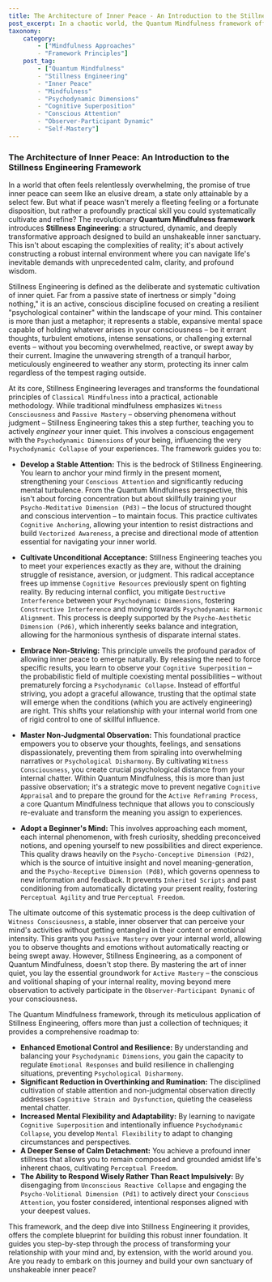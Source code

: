 ```yaml
---
title: The Architecture of Inner Peace - An Introduction to the Stillness Engineering Framework
post_excerpt: In a chaotic world, the Quantum Mindfulness framework offers "Stillness Engineering" – a revolutionary approach to cultivating profound inner peace. This methodology transforms passive mindfulness into an active discipline, guiding individuals to construct a resilient psychological container capable of holding life's challenges with unwavering calm and clarity. Discover how to systematically engineer your inner sanctuary, moving from reactive states to a place of empowered, conscious living.
taxonomy:
    category:
        - ["Mindfulness Approaches"
        - "Framework Principles"]
    post_tag:
        - ["Quantum Mindfulness"
        - "Stillness Engineering"
        - "Inner Peace"
        - "Mindfulness"
        - "Psychodynamic Dimensions"
        - "Cognitive Superposition"
        - "Conscious Attention"
        - "Observer-Participant Dynamic"
        - "Self-Mastery"]
---
```

### The Architecture of Inner Peace: An Introduction to the Stillness Engineering Framework

In a world that often feels relentlessly overwhelming, the promise of true inner peace can seem like an elusive dream, a state only attainable by a select few. But what if peace wasn't merely a fleeting feeling or a fortunate disposition, but rather a profoundly practical skill you could systematically cultivate and refine? The revolutionary **Quantum Mindfulness framework** introduces **Stillness Engineering**: a structured, dynamic, and deeply transformative approach designed to build an unshakeable inner sanctuary. This isn't about escaping the complexities of reality; it's about actively constructing a robust internal environment where you can navigate life's inevitable demands with unprecedented calm, clarity, and profound wisdom.

Stillness Engineering is defined as the deliberate and systematic cultivation of inner quiet. Far from a passive state of inertness or simply "doing nothing," it is an active, conscious discipline focused on creating a resilient "psychological container" within the landscape of your mind. This container is more than just a metaphor; it represents a stable, expansive mental space capable of holding whatever arises in your consciousness – be it errant thoughts, turbulent emotions, intense sensations, or challenging external events – without you becoming overwhelmed, reactive, or swept away by their current. Imagine the unwavering strength of a tranquil harbor, meticulously engineered to weather any storm, protecting its inner calm regardless of the tempest raging outside.

At its core, Stillness Engineering leverages and transforms the foundational principles of `Classical Mindfulness` into a practical, actionable methodology. While traditional mindfulness emphasizes `Witness Consciousness` and `Passive Mastery` – observing phenomena without judgment – Stillness Engineering takes this a step further, teaching you to actively *engineer* your inner quiet. This involves a conscious engagement with the `Psychodynamic Dimensions` of your being, influencing the very `Psychodynamic Collapse` of your experiences. The framework guides you to:

*   **Develop a Stable Attention:** This is the bedrock of Stillness Engineering. You learn to anchor your mind firmly in the present moment, strengthening your `Conscious Attention` and significantly reducing mental turbulence. From the Quantum Mindfulness perspective, this isn't about forcing concentration but about skillfully training your `Psycho-Meditative Dimension (Pd3)` – the locus of structured thought and conscious intervention – to maintain focus. This practice cultivates `Cognitive Anchoring`, allowing your intention to resist distractions and build `Vectorized Awareness`, a precise and directional mode of attention essential for navigating your inner world.

*   **Cultivate Unconditional Acceptance:** Stillness Engineering teaches you to meet your experiences exactly as they are, without the draining struggle of resistance, aversion, or judgment. This radical acceptance frees up immense `Cognitive Resources` previously spent on fighting reality. By reducing internal conflict, you mitigate `Destructive Interference` between your `Psychodynamic Dimensions`, fostering `Constructive Interference` and moving towards `Psychodynamic Harmonic Alignment`. This process is deeply supported by the `Psycho-Aesthetic Dimension (Pd6)`, which inherently seeks balance and integration, allowing for the harmonious synthesis of disparate internal states.

*   **Embrace Non-Striving:** This principle unveils the profound paradox of allowing inner peace to emerge naturally. By releasing the need to force specific results, you learn to observe your `Cognitive Superposition` – the probabilistic field of multiple coexisting mental possibilities – without prematurely forcing a `Psychodynamic Collapse`. Instead of effortful striving, you adopt a graceful allowance, trusting that the optimal state will emerge when the conditions (which you are actively engineering) are right. This shifts your relationship with your internal world from one of rigid control to one of skillful influence.

*   **Master Non-Judgmental Observation:** This foundational practice empowers you to observe your thoughts, feelings, and sensations dispassionately, preventing them from spiraling into overwhelming narratives or `Psychological Disharmony`. By cultivating `Witness Consciousness`, you create crucial psychological distance from your internal chatter. Within Quantum Mindfulness, this is more than just passive observation; it's a strategic move to prevent negative `Cognitive Appraisal` and to prepare the ground for the `Active Reframing Process`, a core Quantum Mindfulness technique that allows you to consciously re-evaluate and transform the meaning you assign to experiences.

*   **Adopt a Beginner's Mind:** This involves approaching each moment, each internal phenomenon, with fresh curiosity, shedding preconceived notions, and opening yourself to new possibilities and direct experience. This quality draws heavily on the `Psycho-Conceptive Dimension (Pd2)`, which is the source of intuitive insight and novel meaning-generation, and the `Psycho-Receptive Dimension (Pd8)`, which governs openness to new information and feedback. It prevents `Inherited Scripts` and past conditioning from automatically dictating your present reality, fostering `Perceptual Agility` and true `Perceptual Freedom`.

The ultimate outcome of this systematic process is the deep cultivation of `Witness Consciousness`, a stable, inner observer that can perceive your mind's activities without getting entangled in their content or emotional intensity. This grants you `Passive Mastery` over your internal world, allowing you to observe thoughts and emotions without automatically reacting or being swept away. However, Stillness Engineering, as a component of Quantum Mindfulness, doesn't stop there. By mastering the art of inner quiet, you lay the essential groundwork for `Active Mastery` – the conscious and volitional shaping of your internal reality, moving beyond mere observation to actively participate in the `Observer-Participant Dynamic` of your consciousness.

The Quantum Mindfulness framework, through its meticulous application of Stillness Engineering, offers more than just a collection of techniques; it provides a comprehensive roadmap to:

*   **Enhanced Emotional Control and Resilience:** By understanding and balancing your `Psychodynamic Dimensions`, you gain the capacity to regulate `Emotional Responses` and build resilience in challenging situations, preventing `Psychological Disharmony`.
*   **Significant Reduction in Overthinking and Rumination:** The disciplined cultivation of stable attention and non-judgmental observation directly addresses `Cognitive Strain and Dysfunction`, quieting the ceaseless mental chatter.
*   **Increased Mental Flexibility and Adaptability:** By learning to navigate `Cognitive Superposition` and intentionally influence `Psychodynamic Collapse`, you develop `Mental Flexibility` to adapt to changing circumstances and perspectives.
*   **A Deeper Sense of Calm Detachment:** You achieve a profound inner stillness that allows you to remain composed and grounded amidst life's inherent chaos, cultivating `Perceptual Freedom`.
*   **The Ability to Respond Wisely Rather Than React Impulsively:** By disengaging from `Unconscious Reactive Collapse` and engaging the `Psycho-Volitional Dimension (Pd1)` to actively direct your `Conscious Attention`, you foster considered, intentional responses aligned with your deepest values.

This framework, and the deep dive into Stillness Engineering it provides, offers the complete blueprint for building this robust inner foundation. It guides you step-by-step through the process of transforming your relationship with your mind and, by extension, with the world around you. Are you ready to embark on this journey and build your own sanctuary of unshakeable inner peace?